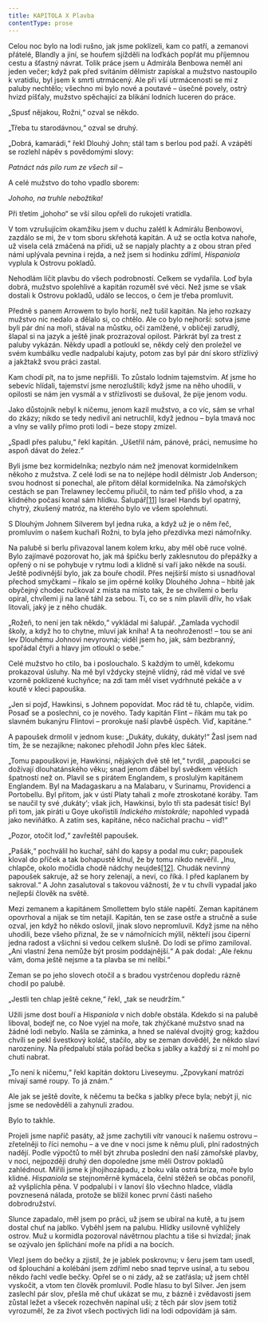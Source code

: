 ```yaml
---
title: KAPITOLA X Plavba
contentType: prose
---
```


<section>

Celou noc bylo na lodi rušno, jak jsme poklízeli, kam co patří, a zemanovi přátelé, Blandly a jiní, se houfem sjížděli na loďkách popřát mu příjemnou cestu a šťastný návrat. Tolik práce jsem u Admirála Benbowa neměl ani jeden večer; když pak před svítáním dělmistr zapískal a mužstvo nastoupilo k vratidlu, byl jsem k smrti utrmácený. Ale při vší utrmácenosti se mi z paluby nechtělo; všechno mi bylo nové a poutavé – úsečné povely, ostrý hvizd píšťaly, mužstvo spěchající za blikání lodních luceren do práce.

„Spusť nějakou, Rožni,“ ozval se někdo.

„Třeba tu starodávnou,“ ozval se druhý.

„Dobrá, kamarádi,“ řekl Dlouhý John; stál tam s berlou pod paží. A vzápětí se rozlehl nápěv s povědomými slovy:

_Patnáct nás pilo rum ze všech sil –_

A celé mužstvo do toho vpadlo sborem:

_Johoho, na truhle nebožtíka!_

Při třetím „johoho“ se vší silou opřeli do rukojetí vratidla.

V tom vzrušujícím okamžiku jsem v duchu zalétl k Admirálu Benbowovi, zazdálo se mi, že v tom sboru skřehotá kapitán. A už se octla kotva nahoře, už visela celá zmáčená na přídi, už se napjaly plachty a z obou stran před námi uplývala pevnina i rejda, a než jsem si hodinku zdříml, _Hispaniola_ vyplula k Ostrovu pokladů.

Nehodlám líčit plavbu do všech podrobností. Celkem se vydařila. Loď byla dobrá, mužstvo spolehlivé a kapitán rozuměl své věci. Než jsme se však dostali k Ostrovu pokladů, událo se leccos, o čem je třeba promluvit.

Předně s panem Arrowem to bylo horší, než tušil kapitán. Na jeho rozkazy mužstvo nic nedalo a dělalo si, co chtělo. Ale co bylo nejhorší: sotva jsme byli pár dní na moři, stával na můstku, oči zamlžené, v obličeji zarudlý, šlapal si na jazyk a ještě jinak prozrazoval opilost. Párkrát byl za trest z paluby vykázán. Někdy upadl a potloukl se, někdy celý den proležel ve svém kumbálku vedle nadpalubí kajuty, potom zas byl pár dní skoro střízlivý a jakžtakž svou práci zastal.

Kam chodí pít, na to jsme nepřišli. To zůstalo lodním tajemstvím. Ať jsme ho sebevíc hlídali, tajemství jsme nerozluštili; když jsme na něho uhodili, v opilosti se nám jen vysmál a v střízlivosti se dušoval, že pije jenom vodu.

Jako důstojník nebyl k ničemu, jenom kazil mužstvo, a co víc, sám se vrhal do zkázy; nikdo se tedy nedivil ani netruchlil, když jednou – byla tmavá noc a vlny se valily přímo proti lodi – beze stopy zmizel.

„Spadl přes palubu,“ řekl kapitán. „Ušetřil nám, pánové, práci, nemusíme ho aspoň dávat do želez.“

Byli jsme bez kormidelníka; nezbylo nám než jmenovat kormidelníkem někoho z mužstva. Z celé lodi se na to nejlépe hodil dělmistr Job Anderson; svou hodnost si ponechal, ale přitom dělal kormidelníka. Na zámořských cestách se pan Trelawney lecčemu přiučil, to nám teď přišlo vhod, a za klidného počasí konal sám hlídku. Šalupář[\[11\]](./resources/undefined) Israel Hands byl opatrný, chytrý, zkušený matróz, na kterého bylo ve všem spolehnutí.

S Dlouhým Johnem Silverem byl jedna ruka, a když už je o něm řeč, promluvím o našem kuchaři Rožni, to byla jeho přezdívka mezi námořníky.

Na palubě si berlu přivazoval lanem kolem krku, aby měl obě ruce volné. Bylo zajímavé pozorovat ho, jak má špičku berly zaklesnutou do přepážky a opřený o ni se pohybuje v rytmu lodi a klidně si vaří jako někde na souši. Ještě podivnější bylo, jak za bouře chodil. Přes nejširší místo si usnadňoval přechod smyčkami – říkalo se jim opěrné kolíky Dlouhého Johna – hbitě jak obyčejný chodec ručkoval z místa na místo tak, že se chvílemi o berlu opíral, chvílemi ji na laně táhl za sebou. Ti, co se s ním plavili dřív, ho však litovali, jaký je z něho chudák.

„Rožeň, to není jen tak někdo,“ vykládal mi šalupář. „Zamlada vychodil školy, a když ho to chytne, mluví jak kniha! A ta neohroženost! – tou se ani lev Dlouhému Johnovi nevyrovná; viděl jsem ho, jak, sám bezbranný, spořádal čtyři a hlavy jim otloukl o sebe.“

Celé mužstvo ho ctilo, ba i poslouchalo. S každým to uměl, kdekomu prokazoval úsluhy. Na mě byl vždycky stejně vlídný, rád mě vídal ve své vzorně poklizené kuchyňce; na zdi tam měl viset vydrhnuté pekáče a v koutě v kleci papouška.

„Jen si pojď, Hawkinsi, s Johnem popovídat. Moc rád tě tu, chlapče, vidím. Posaď se a poslechni, co je nového. Tady kapitán Flint – říkám mu tak po slavném bukanýru Flintovi – prorokuje naší plavbě úspěch. Viď, kapitáne.“

A papoušek drmolil v jednom kuse: „Dukáty, dukáty, dukáty!“ Žasl jsem nad tím, že se nezajíkne; nakonec přehodil John přes klec šátek.

„Tomu papouškovi je, Hawkinsi, nějakých dvě stě let,“ tvrdil, „papoušci se dožívají dlouhatánského věku; snad jenom ďábel byl svědkem větších špatností než on. Plavil se s pirátem Englandem, s proslulým kapitánem Englandem. Byl na Madagaskaru a na Malabaru, v Surinamu, Providenci a Portobellu. Byl přitom, jak v ústí Platy tahali z moře ztroskotané koráby. Tam se naučil ty své ‚dukáty‘; však jich, Hawkinsi, bylo tři sta padesát tisíc! Byl při tom, jak piráti u Goye ukořistili _Indického místokrále;_ napohled vypadá jako neviňátko. A zatím ses, kapitáne, něco načichal prachu – viď!“

„Pozor, otočit loď,“ zavřeštěl papoušek.

„Pašák,“ pochválil ho kuchař, sáhl do kapsy a podal mu cukr; papoušek kloval do příček a tak bohapustě klnul, že by tomu nikdo nevěřil. „Inu, chlapče, okolo močidla chodě nádchy neujdeš[\[12\]](./resources/undefined). Chudák nevinný papoušek sakruje, až se hory zelenají, a neví, co říká. I před kaplanem by sakroval.“ A John zasalutoval s takovou vážností, že v tu chvíli vypadal jako nejlepší člověk na světě.

Mezi zemanem a kapitánem Smollettem bylo stále napětí. Zeman kapitánem opovrhoval a nijak se tím netajil. Kapitán, ten se zase ostře a stručně a suše ozval, jen když ho někdo oslovil, jinak slovo nepromluvil. Když jsme na něho uhodili, beze všeho přiznal, že se v námořnících mýlil, někteří jsou čiperní jedna radost a všichni si vedou celkem slušně. Do lodi se přímo zamiloval. „Ani vlastní žena nemůže být prosím poddajnější.“ A pak dodal: „Ale řeknu vám, doma ještě nejsme a ta plavba se mi nelíbí.“

Zeman se po jeho slovech otočil a s bradou vystrčenou dopředu rázně chodil po palubě.

„Jestli ten chlap ještě cekne,“ řekl, „tak se neudržím.“

Užili jsme dost bouří a _Hispaniola_ v nich dobře obstála. Kdekdo si na palubě liboval, bodejť ne, co Noe vyjel na moře, tak zhýčkané mužstvo snad na žádné lodi nebylo. Našla se záminka, a hned se naléval dvojitý grog; každou chvíli se pekl švestkový koláč, stačilo, aby se zeman dověděl, že někdo slaví narozeniny. Na předpalubí stála pořád bečka s jablky a každý si z ní mohl po chuti nabrat.

„To není k ničemu,“ řekl kapitán doktoru Liveseymu. „Zpovykaní matrózi mívají samé roupy. To já znám.“

Ale jak se ještě dovíte, k něčemu ta bečka s jablky přece byla; nebýt jí, nic jsme se nedověděli a zahynuli zradou.

Bylo to takhle.

Projeli jsme napříč pasáty, až jsme zachytili vítr vanoucí k našemu ostrovu – zřetelněji to říci nemohu – a ve dne v noci jsme k němu pluli, plní radostných nadějí. Podle výpočtů to měl být zhruba poslední den naší zámořské plavby, v noci, nejpozději druhý den dopoledne jsme měli Ostrov pokladů zahlédnout. Mířili jsme k jihojihozápadu, z boku vála ostrá bríza, moře bylo klidné. _Hispaniola_ se stejnoměrně kymácela, čelní stěžeň se občas ponořil, až vyšplíchla pěna. V podpalubí i v lanoví šlo všechno hladce, vládla povznesená nálada, protože se blížil konec první části našeho dobrodružství.

Slunce zapadalo, měl jsem po práci, už jsem se ubíral na kutě, a tu jsem dostal chuť na jablko. Vyběhl jsem na palubu. Hlídky usilovně vyhlížely ostrov. Muž u kormidla pozoroval návětrnou plachtu a tiše si hvízdal; jinak se ozývalo jen šplíchání moře na přídi a na bocích.

Vlezl jsem do bečky a zjistil, že je jablek poskrovnu; v šeru jsem tam usedl, od šplouchání a kolébání jsem zdříml nebo snad teprve usínal, a tu sebou někdo řachl vedle bečky. Opřel se o ni zády, až se zatřásla; už jsem chtěl vyskočit, a vtom ten člověk promluvil. Podle hlasu to byl Silver. Jen jsem zaslechl pár slov, přešla mě chuť ukázat se mu, z bázně i zvědavosti jsem zůstal ležet a všecek rozechvěn napínal uši; z těch pár slov jsem totiž vyrozuměl, že za život všech poctivých lidí na lodi odpovídám já sám.

</section>
